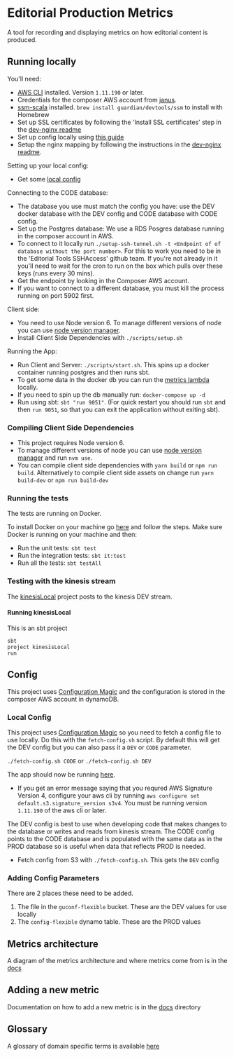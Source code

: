 # Editorial Production Metrics

A tool for recording and displaying metrics on how editorial content is produced.

## Running locally

You'll need:
 * [AWS CLI](http://docs.aws.amazon.com/cli/latest/userguide/installing.html) installed. Version `1.11.190` or later.
 * Credentials for the composer AWS account from [janus](https://janus.gutools.co.uk).
 * [ssm-scala](https://github.com/guardian/ssm-scala) installed. `brew install guardian/devtools/ssm` to install with Homebrew
 * Set up SSL certificates by following the 'Install SSL certificates' step in the [dev-nginx readme](https://github.com/guardian/dev-nginx)
 * Set up config locally using [this guide](#local-config)
 * Setup the nginx mapping by following the instructions in the [dev-nginx readme](https://github.com/guardian/dev-nginx#install-config-for-an-application).

Setting up your local config:
 * Get some [local config](#local-config)

 Connecting to the CODE database:
 * The database you use must match the config you have: use the DEV docker database with the DEV config and CODE database with CODE config.
 * Set up the Postgres database: We use a RDS Posgres database running in the composer account in AWS.
 * To connect to it locally run `./setup-ssh-tunnel.sh -t <Endpoint of of database without the port number>`. For this to work you need to be in the 'Editorial Tools SSHAccess' github team. If you're not already in it you'll need to wait for the cron to run on the box which pulls over these keys (runs every 30 mins).
 * Get the endpoint by looking in the Composer AWS account.
 * If you want to connect to a different database, you must kill the process running on port 5902 first.

 Client side:
 * You need to use Node version 6. To manage different versions of node you can use [node version manager](https://github.com/creationix/nvm).
 * Install Client Side Dependencies with `./scripts/setup.sh`

 Running the App:
 * Run Client and Server: `./scripts/start.sh`. This spins up a docker container running postgres and then runs sbt.
 * To get some data in the docker db you can run the [metrics lambda](https://github.com/guardian/production-metrics-lambdas) locally.
 * If you need to spin up the db manually run: `docker-compose up -d`
 * Run using sbt: `sbt "run 9051"`. (For quick restart you should run `sbt` and then `run 9051`, so that you can exit the application without exiting sbt).

### Compiling Client Side Dependencies

- This project requires Node version 6.
- To manage different versions of node you can use [node version manager](https://github.com/creationix/nvm) and run `nvm use`.
- You can compile client side dependencies with `yarn build` or `npm run build`.
Alternatively to compile client side assets on change run `yarn build-dev` or `npm run build-dev`

### Running the tests

The tests are running on Docker.

To install Docker on your machine go [here](https://docs.docker.com/docker-for-mac/install/#install-and-run-docker-for-mac) and follow the steps.
Make sure Docker is running on your machine and then:

- Run the unit tests: `sbt test`
- Run the integration tests: `sbt it:test`
- Run all the tests: `sbt testAll`

### Testing with the kinesis stream

The [kinesisLocal](/kinesisLocal) project posts to the kinesis DEV stream.

#### Running kinesisLocal

This is an sbt project
```
sbt
project kinesisLocal
run
```

## Config

This project uses [Configuration Magic](https://github.com/guardian/configuration-magic) and the configuration is stored in the composer AWS account in dynamoDB.

### Local Config

This project uses [Configuration Magic](https://github.com/guardian/configuration-magic/) so you need to fetch a config file to use locally. Do this with the `fetch-config.sh` script. By default this will get the DEV config but you can also pass it a `DEV` or `CODE` parameter.

`./fetch-config.sh CODE` or `./fetch-config.sh DEV`

The app should now be running [here](https://productionmetrics.local.dev-gutools.co.uk/).

 - If you get an error message saying that you requred AWS Signature Version 4, configure your aws cli by running `aws configure set default.s3.signature_version s3v4`. You must be running version `1.11.190` of the aws cli or later.

The DEV config is best to use when developing code that makes changes to the database or writes and reads from kinesis stream. The CODE config points to the CODE database and is populated with the same data as in the PROD database so is useful when data that reflects PROD is needed.

 - Fetch config from S3 with `./fetch-config.sh`. This gets the `DEV` config

### Adding Config Parameters

There are 2 places these need to be added.
1. The file in the `guconf-flexible` bucket. These are the DEV values for use locally
2. The `config-flexible` dynamo table. These are the PROD values

## Metrics architecture

A diagram of the metrics architecture and where metrics come from is in the [docs](/docs/architecture.md)

## Adding a new metric

Documentation on how to add a new metric is in the [docs](/docs) directory

## Glossary

A glossary of domain specific terms is available [here](/docs/glossary.md)
